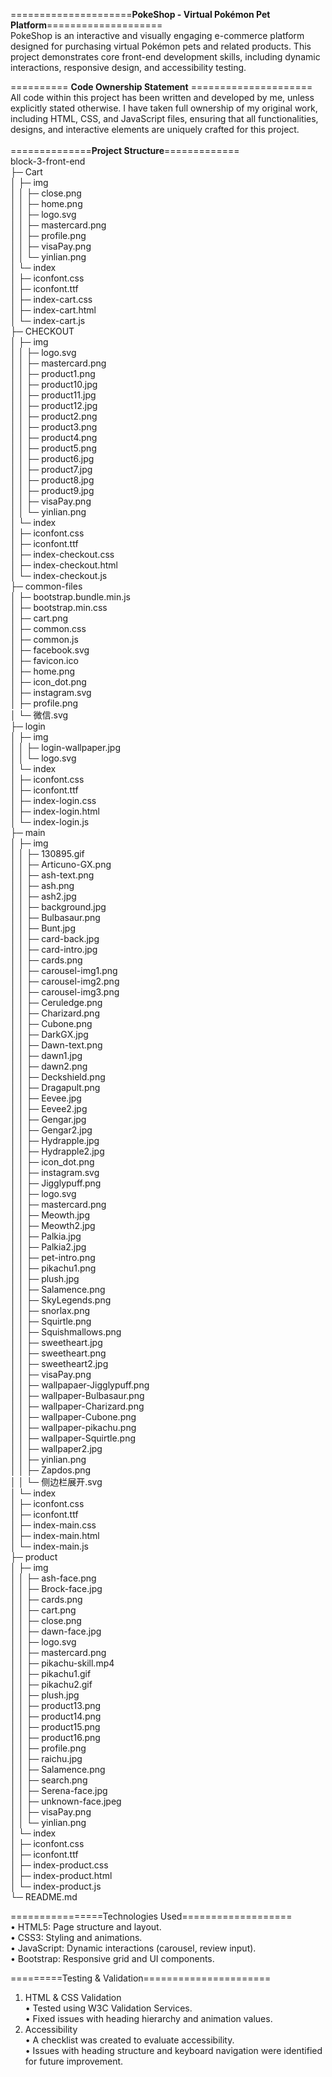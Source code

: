 =====================**PokeShop - Virtual Pokémon Pet Platform**====================<br>
PokeShop is an interactive and visually engaging e-commerce platform designed for purchasing virtual Pokémon pets and related products. This project demonstrates core front-end development skills, including dynamic interactions, responsive design, and accessibility testing.  

========== **Code Ownership Statement** =====================<br>
All code within this project has been written and developed by me, unless explicitly stated otherwise.
I have taken full ownership of my original work, including HTML, CSS, and JavaScript files, ensuring that all functionalities, designs, and interactive elements are uniquely crafted for this project.                                           
<br>
==============**Project Structure**=============<br>
block-3-front-end                   
├─ Cart                             
│  ├─ img                           
│  │  ├─ close.png                  
│  │  ├─ home.png                   
│  │  ├─ logo.svg                   
│  │  ├─ mastercard.png             
│  │  ├─ profile.png                
│  │  ├─ visaPay.png                
│  │  └─ yinlian.png                
│  └─ index                         
│     ├─ iconfont.css               
│     ├─ iconfont.ttf               
│     ├─ index-cart.css             
│     ├─ index-cart.html            
│     └─ index-cart.js              
├─ CHECKOUT                         
│  ├─ img                           
│  │  ├─ logo.svg                   
│  │  ├─ mastercard.png             
│  │  ├─ product1.png               
│  │  ├─ product10.jpg              
│  │  ├─ product11.jpg              
│  │  ├─ product12.jpg              
│  │  ├─ product2.png               
│  │  ├─ product3.png               
│  │  ├─ product4.png               
│  │  ├─ product5.png               
│  │  ├─ product6.jpg               
│  │  ├─ product7.jpg               
│  │  ├─ product8.jpg               
│  │  ├─ product9.jpg               
│  │  ├─ visaPay.png                
│  │  └─ yinlian.png                
│  └─ index                         
│     ├─ iconfont.css               
│     ├─ iconfont.ttf               
│     ├─ index-checkout.css         
│     ├─ index-checkout.html        
│     └─ index-checkout.js          
├─ common-files                     
│  ├─ bootstrap.bundle.min.js       
│  ├─ bootstrap.min.css             
│  ├─ cart.png                      
│  ├─ common.css                    
│  ├─ common.js                     
│  ├─ facebook.svg                  
│  ├─ favicon.ico                   
│  ├─ home.png                      
│  ├─ icon_dot.png                  
│  ├─ instagram.svg                 
│  ├─ profile.png                   
│  └─ 微信.svg                        
├─ login                            
│  ├─ img                           
│  │  ├─ login-wallpaper.jpg        
│  │  └─ logo.svg                   
│  └─ index                         
│     ├─ iconfont.css               
│     ├─ iconfont.ttf               
│     ├─ index-login.css            
│     ├─ index-login.html           
│     └─ index-login.js             
├─ main                             
│  ├─ img                           
│  │  ├─ 130895.gif                 
│  │  ├─ Articuno-GX.png            
│  │  ├─ ash-text.png               
│  │  ├─ ash.png                    
│  │  ├─ ash2.jpg                   
│  │  ├─ background.jpg             
│  │  ├─ Bulbasaur.png              
│  │  ├─ Bunt.jpg                   
│  │  ├─ card-back.jpg              
│  │  ├─ card-intro.jpg             
│  │  ├─ cards.png                  
│  │  ├─ carousel-img1.png          
│  │  ├─ carousel-img2.png          
│  │  ├─ carousel-img3.png          
│  │  ├─ Ceruledge.png              
│  │  ├─ Charizard.png              
│  │  ├─ Cubone.png                 
│  │  ├─ DarkGX.jpg                 
│  │  ├─ Dawn-text.png              
│  │  ├─ dawn1.jpg                  
│  │  ├─ dawn2.png                  
│  │  ├─ Deckshield.png             
│  │  ├─ Dragapult.png              
│  │  ├─ Eevee.jpg                  
│  │  ├─ Eevee2.jpg                 
│  │  ├─ Gengar.jpg                 
│  │  ├─ Gengar2.jpg                
│  │  ├─ Hydrapple.jpg              
│  │  ├─ Hydrapple2.jpg             
│  │  ├─ icon_dot.png               
│  │  ├─ instagram.svg              
│  │  ├─ Jigglypuff.png             
│  │  ├─ logo.svg                   
│  │  ├─ mastercard.png             
│  │  ├─ Meowth.jpg                 
│  │  ├─ Meowth2.jpg                
│  │  ├─ Palkia.jpg                 
│  │  ├─ Palkia2.jpg                
│  │  ├─ pet-intro.png              
│  │  ├─ pikachu1.png               
│  │  ├─ plush.jpg                  
│  │  ├─ Salamence.png              
│  │  ├─ SkyLegends.png             
│  │  ├─ snorlax.png                
│  │  ├─ Squirtle.png               
│  │  ├─ Squishmallows.png          
│  │  ├─ sweetheart.jpg             
│  │  ├─ sweetheart.png             
│  │  ├─ sweetheart2.jpg            
│  │  ├─ visaPay.png                
│  │  ├─ wallpapaer-Jigglypuff.png  
│  │  ├─ wallpaper-Bulbasaur.png    
│  │  ├─ wallpaper-Charizard.png    
│  │  ├─ wallpaper-Cubone.png       
│  │  ├─ wallpaper-pikachu.png      
│  │  ├─ wallpaper-Squirtle.png     
│  │  ├─ wallpaper2.jpg             
│  │  ├─ yinlian.png                
│  │  ├─ Zapdos.png                 
│  │  └─ 侧边栏展开.svg                  
│  └─ index                         
│     ├─ iconfont.css               
│     ├─ iconfont.ttf               
│     ├─ index-main.css             
│     ├─ index-main.html            
│     └─ index-main.js              
├─ product                          
│  ├─ img                           
│  │  ├─ ash-face.png               
│  │  ├─ Brock-face.jpg             
│  │  ├─ cards.png                  
│  │  ├─ cart.png                   
│  │  ├─ close.png                  
│  │  ├─ dawn-face.jpg              
│  │  ├─ logo.svg                   
│  │  ├─ mastercard.png             
│  │  ├─ pikachu-skill.mp4          
│  │  ├─ pikachu1.gif               
│  │  ├─ pikachu2.gif               
│  │  ├─ plush.jpg                  
│  │  ├─ product13.png              
│  │  ├─ product14.png              
│  │  ├─ product15.png              
│  │  ├─ product16.png              
│  │  ├─ profile.png                
│  │  ├─ raichu.jpg                 
│  │  ├─ Salamence.png              
│  │  ├─ search.png                 
│  │  ├─ Serena-face.jpg            
│  │  ├─ unknown-face.jpeg          
│  │  ├─ visaPay.png                
│  │  └─ yinlian.png                
│  └─ index                         
│     ├─ iconfont.css               
│     ├─ iconfont.ttf               
│     ├─ index-product.css          
│     ├─ index-product.html         
│     └─ index-product.js           
└─ README.md                        
  
================Technologies Used===================<br>
• HTML5: Page structure and layout.<br>
• CSS3: Styling and animations.<br>
• JavaScript: Dynamic interactions (carousel, review input).<br>
• Bootstrap: Responsive grid and UI components.<br>

=========Testing & Validation======================<br>
1. HTML & CSS Validation<br>
• Tested using W3C Validation Services.<br>
• Fixed issues with heading hierarchy and animation values.<br>
2. Accessibility<br>
• A checklist was created to evaluate accessibility.<br>
• Issues with heading structure and keyboard navigation were identified for future improvement.<br>
